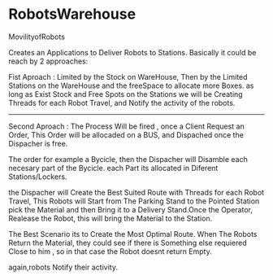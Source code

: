 RobotsWarehouse
===============

MovilityofRobots


Creates an Applications to Deliver Robots to Stations.
Basically it could be reach by 2 approaches:

Fist Aproach : Limited by the Stock on WareHouse, 
Then by the Limited Stations on the WareHouse and the freeSpace to allocate more Boxes.
as long as Exist Stock and Free Spots on the Stations
we will be Creating Threads for each Robot Travel, and Notify the activity of the robots.

--------------------
Second Aproach : The Process Will be fired , once a Client Request an Order,
This Order will be allocaded on a BUS, and Dispached once the Dispacher is free.

The order for example a Bycicle, 
then the Dispacher will Disamble each necesary part of the Bycicle.
each Part its allocated in Diferent Stations/Lockers.

the Dispacher will Create the Best Suited Route with  Threads for each Robot Travel,
This Robots will Start from The Parking Stand to the Pointed Station pick the Material and then Bring it to a 
Delivery Stand.Once the Operator, Realease the Robot, this will bring the Material to the Station.

The Best Scenario its to Create the Most Optimal Route.
When The Robots Return the Material, they could see if there is Something else requiered Close to him , 
so in that case the Robot doesnt return Empty.

again,robots Notify their activity.


